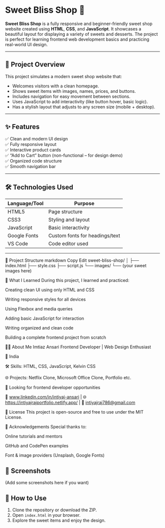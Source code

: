 # Sweet Bliss Shop 🍭

**Sweet Bliss Shop** is a fully responsive and beginner-friendly sweet shop 
website created using **HTML**, **CSS**, and **JavaScript**. It showcases a 
beautiful layout for displaying a variety of sweets and desserts. The project is
perfect for learning frontend web development basics and practicing real-world UI design.

---

## 📌 Project Overview

This project simulates a modern sweet shop website that:

- Welcomes visitors with a clean homepage.
- Shows sweet items with images, names, prices, and buttons.
- Includes navigation for easy movement between sections.
- Uses JavaScript to add interactivity (like button hover, basic logic).
- Has a stylish layout that adjusts to any screen size (mobile + desktop).

---

## ✨ Features

✅ Clean and modern UI design  
✅ Fully responsive layout  
✅ Interactive product cards  
✅ “Add to Cart” button (non-functional – for design demo)  
✅ Organized code structure  
✅ Smooth navigation bar  

---

## 🛠️ Technologies Used

| Language/Tool | Purpose                        |
|---------------|--------------------------------|
| HTML5         | Page structure                 |
| CSS3          | Styling and layout             |
| JavaScript    | Basic interactivity            |
| Google Fonts  | Custom fonts for headings/text |
| VS Code       | Code editor used               |

---

📁 Project Structure
markdown
Copy
Edit
sweet-bliss-shop/
│
├── index.html
├── style.css
├── script.js
└── images/
    └── (your sweet images here)


🧠 What I Learned
During this project, I learned and practiced:

Creating clean UI using only HTML and CSS

Writing responsive styles for all devices

Using Flexbox and media queries

Adding basic JavaScript for interaction

Writing organized and clean code

Building a complete frontend project from scratch

👨‍💻 About Me
Imtiaz Ansari
Frontend Developer | Web Design Enthusiast

📍 India

🛠 Skills: HTML, CSS, JavaScript, Kelvin CSS

🌐 Projects: Netflix Clone, Microsoft Office Clone, Portfolio etc.

💼 Looking for frontend developer opportunities

🔗 www.linkedin.com/in/intiyaj-ansari | 🌐 https://intiyajrajportfolio.netlify.app/ | 📧 intiyajraj786@gmail.com

📄 License
This project is open-source and free to use under the MIT License.

🙏 Acknowledgements
Special thanks to:

Online tutorials and mentors

GitHub and CodePen examples

Font & image providers (Unsplash, Google Fonts)


## 📸 Screenshots

(Add some screenshots here if you want)

## 🔧 How to Use

1. Clone the repository or download the ZIP.
2. Open `index.html` in your browser.
3. Explore the sweet items and enjoy the design.
